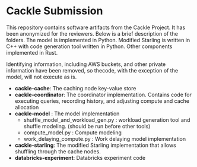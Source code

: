 # Cackle Submission

This repository contains software artifacts from the Cackle Project. It has been anonymized for the reviewers. Below is a brief description of the folders. The model is implemented in Python. Modified Starling is written in C++ with code generation tool written in Python. Other components implemented in Rust. 

Identifying information, including AWS buckets, and other private information have been removed, so thecode, with the exception of the model, will not execute as is. 

- **cackle-cache**: The caching node key-value store
- **cackle-coordinator**: The coordinator implementation. Contains code for executing queries, recording history, and adjusting compute and cache allocation
- **cackle-model** : The model implementation
	- shuffle\_model\_and\_workload\_gen.py : workload generation tool and shuffle modeling. (should be run before other tools)
	- compute\_model.py : Compute modeling
	- work\_delaying\_compute.py : Work delaying model implementation
- **cackle-starling**: The modified Starling implementation that allows shuffling through the cache nodes. 
- **databricks-experiment**: Databricks experiment code



